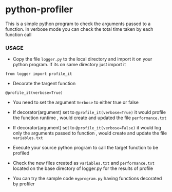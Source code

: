 # python-profiler

This is a simple python program to check the arguments passed to a function. In verbose mode you can check the total time taken by each function call

### USAGE

- Copy the file `logger.py` to the local directory and import it on your python program. If its on same directory just import it
```
from logger import profile_it
```
- Decorate the targent function
```
@profile_it(verbose=True)
```
- You need to set the argument `Verbose` to either true or false

- If decorator(argument) set to `@profile_it(verbose=True)` it would profile the function runtime , would create and updated the file `performance.txt`

- If decorator(argument) set to `@profile_it(verbose=False)` it would log only the arguments passed to function , would create and update the file `variables.txt`

- Execute your source python program to call the target function to be profiled

- Check the new files created as `variables.txt` and `performance.txt` located on the base directory of logger.py for the results of profile

- You can try the sample code `myprogram.py` having functions decorated by profiler
